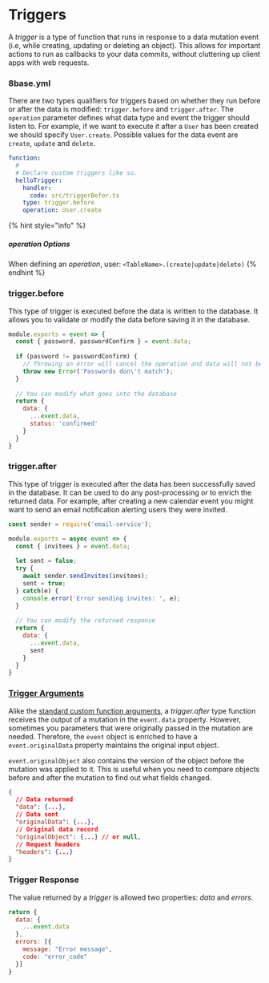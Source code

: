 # Triggers

A *trigger* is a type of function that runs in response to a data mutation event (i.e, while creating, updating or deleting an object). This allows for important actions to run as callbacks to your data commits, without cluttering up client apps with web requests.

### 8base.yml
There are two types qualifiers for triggers based on whether they run before or after the data is modified: `trigger.before` and `trigger.after`. The `operation` parameter defines what data type and event the trigger should listen to. For example, if we want to execute it after a `User` has been created we should specify `User.create`. Possible values for the data event are `create`, `update` and `delete`.

```yaml
function:
  #
  # Declare custom triggers like so.
  helloTrigger:
    handler:
      code: src/triggerBefor.ts
    type: trigger.before
    operation: User.create
```

{% hint style="info" %}
##### *operation* Options

When defining an *operation*, user: `<TableName>.(create|update|delete)`
{% endhint %}

### trigger.before
This type of trigger is executed before the data is written to the database. It allows you to validate or modify the data before saving it in the database.

```javascript
module.exports = event => {
  const { password, passwordConfirm } = event.data;
  
  if (password != passwordConfirm) {
    // Throwing an error will cancel the operation and data will not be inserted
    throw new Error('Passwords don\'t match');
  }
  
  // You can modify what goes into the database
  return {
    data: {
      ...event.data,
      status: 'confirmed'
    }
  }
}
```

### trigger.after

This type of trigger is executed after the data has been successfully saved in the database. It can be used to do any post-processing or to enrich the returned data. For example, after creating a new calendar event you might want to send an email notification alerting users they were invited. 

```javascript
const sender = require('email-service');

module.exports = async event => {
  const { invitees } = event.data;
  
  let sent = false;
  try {
    await sender.sendInvites(invitees);
    sent = true;
  } catch(e) {
    console.error('Error sending invites: ', e);
  }
  
  // You can modify the returned response
  return {
    data: {
      ...event.data,
      sent      
    }
  }
}
```

### [Trigger Arguments](./README.md#section-custom-function-arguments)

Alike the [standard custom function arguments](./README.md#section-custom-function-arguments), a *trigger.after* type function receives the output of a mutation in the `event.data` property. However, sometimes you parameters that were originally passed in the mutation are needed. Therefore, the `event` object is enriched to have a `event.originalData` property maintains the original input object.

`event.originalObject` also contains the version of the object before the mutation was applied to it. This is useful when you need to compare objects before and after the mutation to find out what fields changed.

```json
{ 
  // Data returned
  "data": {...},
  // Data sent
  "originalData": {...},
  // Original data record
  "originalObject": {...} // or null,
  // Request headers
  "headers": {...}
}
```

### Trigger Response

The value returned by a *trigger* is allowed two properties: *data* and *errors*.

```javascript
return {
  data: {
    ...event.data
  },
  errors: [{
    message: "Error message",
    code: "error_code"
  }]
}
```

